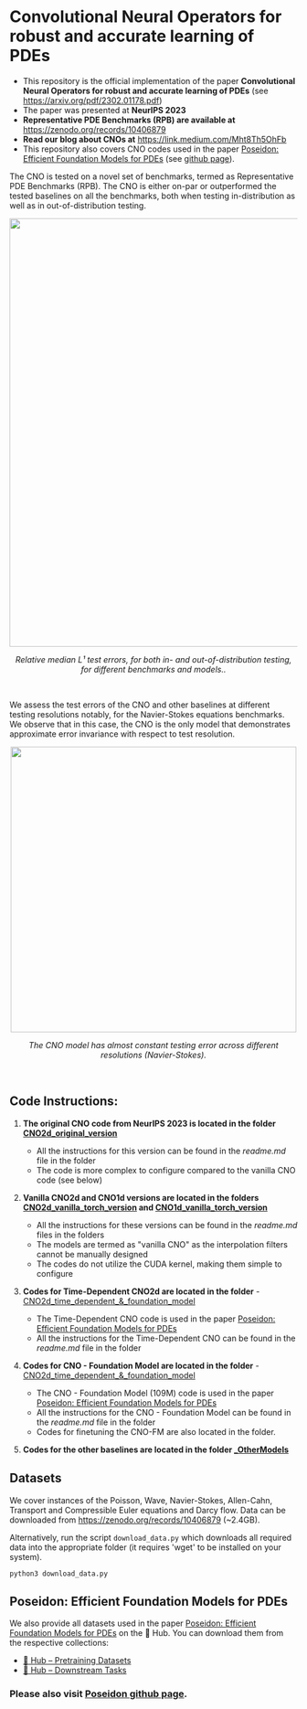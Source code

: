 # Convolutional Neural Operators for robust and accurate learning of PDEs

- This repository is the official implementation of the paper **Convolutional Neural Operators for robust and accurate learning of PDEs** (see https://arxiv.org/pdf/2302.01178.pdf)
- The paper was presented at **NeurIPS 2023**
- **Representative PDE Benchmarks (RPB) are available at** https://zenodo.org/records/10406879
- **Read our blog about CNOs at** https://link.medium.com/Mht8Th5OhFb
- This repository also covers CNO codes used in the paper [Poseidon: Efficient Foundation Models for PDEs](https://arxiv.org/abs/2405.19101) (see [github page](https://github.com/camlab-ethz/poseidon)).


The CNO is tested on a novel set of benchmarks, termed as Representative PDE Benchmarks (RPB). The CNO is either on-par or outperformed the tested baselines on all the benchmarks, both when testing in-distribution as well as in out-of-distribution testing.

<p align="center">
 <img src="/figures/table.png" width="750"/>
</p>
<p align="center">
    <em>Relative median L¹ test errors, for both in- and out-of-distribution testing, for different benchmarks and models..</em>
</p>
<br />

We assess the test errors of the CNO and other baselines at different testing resolutions notably, for the Navier-Stokes equations benchmarks. We observe that in this case, the CNO is the only model that demonstrates approximate error invariance with respect to test resolution.

<p align="center">
 <img src="/figures/resolution_NS.png" width="500"/>
</p>
<p align="center">
    <em>The CNO model has almost constant testing error across different resolutions (Navier-Stokes).</em>
</p>
<br />

## Code Instructions:

1. **The original CNO code from NeurIPS 2023 is located in the folder [CNO2d_original_version](https://github.com/camlab-ethz/ConvolutionalNeuralOperator/tree/main/CNO2d_original_version)**
    - All the instructions for this version can be found in the _readme.md_ file in the folder
    - The code is more complex to configure compared to the vanilla CNO code (see below)

2. **Vanilla CNO2d and CNO1d versions are located in the folders [CNO2d_vanilla_torch_version](https://github.com/camlab-ethz/ConvolutionalNeuralOperator/tree/main/CNO2d_vanilla_torch_version) and [CNO1d_vanilla_torch_version](https://github.com/camlab-ethz/ConvolutionalNeuralOperator/tree/main/CNO1d_vanilla_torch_version)**
    - All the instructions for these versions can be found in the _readme.md_ files in the folders
    - The models are termed as "vanilla CNO" as the interpolation filters cannot be manually designed
    - The codes do not utilize the CUDA kernel, making them simple to configure

3. **Codes for Time-Dependent CNO2d are located in the folder** - [CNO2d_time_dependent_&_foundation_model](https://github.com/camlab-ethz/ConvolutionalNeuralOperator/tree/main/CNO2d_time_dependent_%26_foundation_model)
   - The Time-Dependent CNO code is used in the paper [Poseidon: Efficient Foundation Models for PDEs](https://arxiv.org/abs/2405.19101)
   - All the instructions for the Time-Dependent CNO can be found in the _readme.md_ file in the folder

4. **Codes for CNO - Foundation Model are located in the folder** - [CNO2d_time_dependent_&_foundation_model](https://github.com/camlab-ethz/ConvolutionalNeuralOperator/tree/main/CNO2d_time_dependent_%26_foundation_model)
   - The CNO - Foundation Model (109M) code is used in the paper [Poseidon: Efficient Foundation Models for PDEs](https://arxiv.org/abs/2405.19101)
   - All the instructions for the CNO - Foundation Model can be found in the _readme.md_ file in the folder
   - Codes for finetuning the CNO-FM are also located in the folder.

5. **Codes for the other baselines are located in the folder [_OtherModels](https://github.com/camlab-ethz/ConvolutionalNeuralOperator/tree/main/_OtherModels)**


## Datasets
We cover instances of the Poisson, Wave, Navier-Stokes, Allen-Cahn, Transport and Compressible Euler equations and Darcy flow. Data can be downloaded from https://zenodo.org/records/10406879 (~2.4GB).

Alternatively, run the script `download_data.py` which downloads all required data into the appropriate folder (it requires 'wget' to be installed on your system).


	python3 download_data.py

## Poseidon: Efficient Foundation Models for PDEs
We also provide all datasets used in the paper [Poseidon: Efficient Foundation Models for PDEs](https://arxiv.org/abs/2405.19101) on the 🤗 Hub. You can download them from the respective collections: 
- [🤗 Hub – Pretraining Datasets](https://huggingface.co/collections/camlab-ethz/poseidon-664fa125729c53d8607e209a)
- [🤗 Hub – Downstream Tasks](https://huggingface.co/collections/camlab-ethz/poseidon-downstream-tasks-664fa237cd6b0c097971ef14)

### Please also visit [Poseidon github page](https://github.com/camlab-ethz/poseidon).
